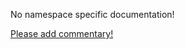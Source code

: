 No namespace specific documentation!

[Please add commentary!](https://github.com/arrdem/grimoire/edit/master/_includes/1.4.0/clojure.repl/index.md)

